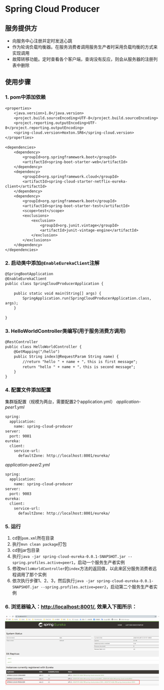 # Spring Cloud Producer
## 服务提供方
- 向服务中心注册并定时发送心跳
- 作为轮询负载均衡器。在服务消费者调用服务生产者时采用负载均衡的方式来实现调用
- 故障转移功能。定时查看各个客户端，查询没有反应，则会从服务器的注册列表中删除
## 使用步骤
### 1. pom中添加依赖
```
<properties>
    <java.version>1.8</java.version>
    <project.build.sourceEncoding>UTF-8</project.build.sourceEncoding>
    <project.reporting.outputEncoding>UTF-8</project.reporting.outputEncoding>
    <spring-cloud.version>Hoxton.SR6</spring-cloud.version>
</properties>

<dependencies>
    <dependency>
        <groupId>org.springframework.boot</groupId>
        <artifactId>spring-boot-starter-web</artifactId>
    </dependency>
    <dependency>
        <groupId>org.springframework.cloud</groupId>
        <artifactId>spring-cloud-starter-netflix-eureka-client</artifactId>
    </dependency>
    <dependency>
        <groupId>org.springframework.boot</groupId>
        <artifactId>spring-boot-starter-test</artifactId>
        <scope>test</scope>
        <exclusions>
            <exclusion>
                <groupId>org.junit.vintage</groupId>
                <artifactId>junit-vintage-engine</artifactId>
            </exclusion>
        </exclusions>
    </dependency>
</dependencies>
```
### 2. 启动类中添加`@EnableEurekaClient`注解
```
@SpringBootApplication
@EnableEurekaClient
public class SpringCloudProducerApplication {

	public static void main(String[] args) {
		SpringApplication.run(SpringCloudProducerApplication.class, args);
	}

}
```
### 3. HelloWorldController类编写(用于服务消费方调用)
```
@RestController
public class HelloWorldController {
    @GetMapping("/hello")
    public String index(@RequestParam String name) {
        //return "hello " + name + "，this is first message";
        return "hello " + name + "，this is second message";
    }
}
```
### 4. 配置文件添加配置
集群版配置（规模为两台，需要配置2个application.yml）
_application-peer1.yml_
```
spring:
  application:
    name: spring-cloud-producer
server:
  port: 9001
eureka:
  client:
    service-url:
      defaultZone: http://localhost:8001/eureka/
```
_application-peer2.yml_
```
spring:
  application:
    name: spring-cloud-producer
server:
  port: 9003
eureka:
  client:
    service-url:
      defaultZone: http://localhost:8001/eureka/
```
### 5. 运行
1. cd到`pom.xml`所在目录
2. 执行`mvn clean package`打包
3. cd到jar包目录
4. 执行`java -jar spring-cloud-eureka-0.0.1-SNAPSHOT.jar --spring.profiles.active=peer1`，启动一个服务生产者实例
5. 修改`HelloWorldController`的`index`方法的返回值，以此来区分服务消费者远程调用了那个实例
6. 依次执行步骤1、2、3，然后执行`java -jar spring-cloud-eureka-0.0.1-SNAPSHOT.jar --spring.profiles.active=peer2`，启动第二个服务生产者实例
### 6. 浏览器输入：<http://localhost:8001/>, 效果入下图所示：
![not found](https://github.com/wmmxsd/spring-cloud-demo/blob/master/images/demo1.jpg)